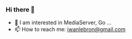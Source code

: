 ### Hi there 👋

- 🌱 I am interested in MediaServer, Go ...
- 📫 How to reach me: iwanlebron@gmail.com
